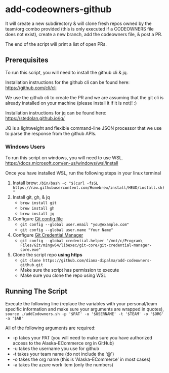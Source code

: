 # add-codeowners-github

It will create a new subdirectory & will clone fresh repos owned by the team/org combo provided (this is only executed if a CODEOWNERS file does not exist), create a new branch, add the codeowners file, & post a PR.

The end of the script will print a list of open PRs.

## Prerequisites

To run this script, you will need to install the github cli & jq.

Installation instructions for the github cli can be found here:
https://github.com/cli/cli

We use the github cli to create the PR and we are assuming that the git cli is already installed on your machine (please install it if it is not)! :)

Installation instructions for jq can be found here:
https://stedolan.github.io/jq/

JQ is a lightweight and flexible command-line JSON processor that we use to parse the response from the github APIs.

### Windows Users

To run this script on windows, you will need to use WSL.
https://docs.microsoft.com/en-us/windows/wsl/install

Once you have installed WSL, run the following steps in your linux terminal
  1. Install brew: `/bin/bash -c "$(curl -fsSL https://raw.githubusercontent.com/Homebrew/install/HEAD/install.sh)"`
  2. Install git, gh, & jq
      - `brew install git`
      - `brew install gh`
      - `brew install jq`
  3. Configure [Git config file](https://docs.microsoft.com/en-us/windows/wsl/tutorials/wsl-git#git-config-file-setup)
      - `git config --global user.email "you@example.com"`
      - `git config --global user.name "Your Name"`
  4. Configure [Git Credential Manager](https://docs.microsoft.com/en-us/windows/wsl/tutorials/wsl-git#git-credential-manager-setup)
      - `git config --global credential.helper "/mnt/c/Program\ Files/Git/mingw64/libexec/git-core/git-credential-manager-core.exe"`
  5. Clone the script repo **using https**
      - `git clone https://github.com/diana-dipalma/add-codeowners-github.git`
      - Make sure the script has permission to execute
      - Make sure you clone the repo using WSL
  
## Running The Script
Execute the following line (replace the variables with your personal/team specific information and make sure your arguments are wrapped in quotes), ``source ./addCodowners.sh -p '$PAT' -u '$USERNAME' -t '$TEAM' -o '$ORG' -a '$AB'``

All of the following arguments are required:
 - -p takes your PAT (you will need to make sure you have authorized access to the Alaska-ECommerce org in GitHub)
 - -u takes the username you use for github
 - -t takes your team name (do not include the '@')
 - -o takes the org name (this is 'Alaska-ECommerce' in most cases)
 - -a takes the azure work item (only the numbers)
